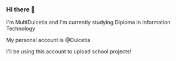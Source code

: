 ### Hi there 👋

I'm MultiDulcetia and I'm currently studying Diploma in Information Technology

My personal account is @Dulcetia

I'll be using this account to upload school projects!

<!--
**MultiDulcetia/MultiDulcetia** is a ✨ _special_ ✨ repository because its `README.md` (this file) appears on your GitHub profile.

Here are some ideas to get you started:

- 🔭 I’m currently working on ...
- 🌱 I’m currently learning ...
- 👯 I’m looking to collaborate on ...
- 🤔 I’m looking for help with ...
- 💬 Ask me about ...
- 📫 How to reach me: ...
- 😄 Pronouns: ...
- ⚡ Fun fact: ...
-->
